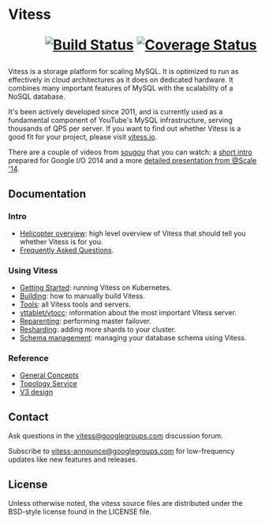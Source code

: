 # Vitess <p align="right">[![Build Status](https://travis-ci.org/youtube/vitess.svg?branch=master)](https://travis-ci.org/youtube/vitess/builds) [![Coverage Status](https://coveralls.io/repos/youtube/vitess/badge.png)](https://coveralls.io/r/youtube/vitess)</p>

Vitess is a storage platform for scaling MySQL.
It is optimized to run as effectively in cloud architectures as it does on dedicated hardware.
It combines many important features of MySQL with the scalability of a NoSQL database.

It's been actively developed since 2011, and is currently used as
a fundamental component of YouTube's MySQL infrastructure, serving thousands of
QPS per server. If you want to find out whether Vitess is a good fit for your
project, please visit [vitess.io](http://vitess.io).

There are a couple of videos from [sougou](https://github.com/sougou) that you can watch:
a [short intro](http://youtu.be/midJ6b1LkA0) prepared for Google I/O 2014
and a more [detailed presentation from @Scale '14](http://youtu.be/5yDO-tmIoXY).

## Documentation

### Intro
 * [Helicopter overview](http://vitess.io):
     high level overview of Vitess that should tell you whether Vitess is for you.
 * [Frequently Asked Questions](http://vitess.io/doc/FAQ).

### Using Vitess

 * [Getting Started](http://vitess.io/getting-started/):
     running Vitess on Kubernetes.
 * [Building](http://vitess.io/doc/GettingStarted):
     how to manually build Vitess.
 * [Tools](http://vitess.io/doc/Tools):
     all Vitess tools and servers.
 * [vttablet/vtocc](http://vitess.io/doc/vtocc):
     information about the most important Vitess server.
 * [Reparenting](http://vitess.io/doc/Reparenting):
     performing master failover.
 * [Resharding](http://vitess.io/doc/Resharding):
     adding more shards to your cluster.
 * [Schema management](http://vitess.io/doc/SchemaManagement):
     managing your database schema using Vitess.

### Reference

 * [General Concepts](http://vitess.io/doc/Concepts)
 * [Topology Service](http://vitess.io/doc/TopologyService)
 * [V3 design](http://vitess.io/doc/VTGateV3)

## Contact

Ask questions in the
[vitess@googlegroups.com](https://groups.google.com/forum/#!forum/vitess)
discussion forum.

Subscribe to
[vitess-announce@googlegroups.com](https://groups.google.com/forum/#!forum/vitess-announce)
for low-frequency updates like new features and releases.

## License

Unless otherwise noted, the vitess source files are distributed
under the BSD-style license found in the LICENSE file.
